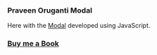 ### Praveen Oruganti Modal

Here with the [Modal](https://praveenoruganti.github.io/praveenorugantitech-vanilla-js/0_Projects/praveenorugantitech-modal) developed using JavaScript.

### [Buy me a Book](https://bit.ly/388sUbE)
